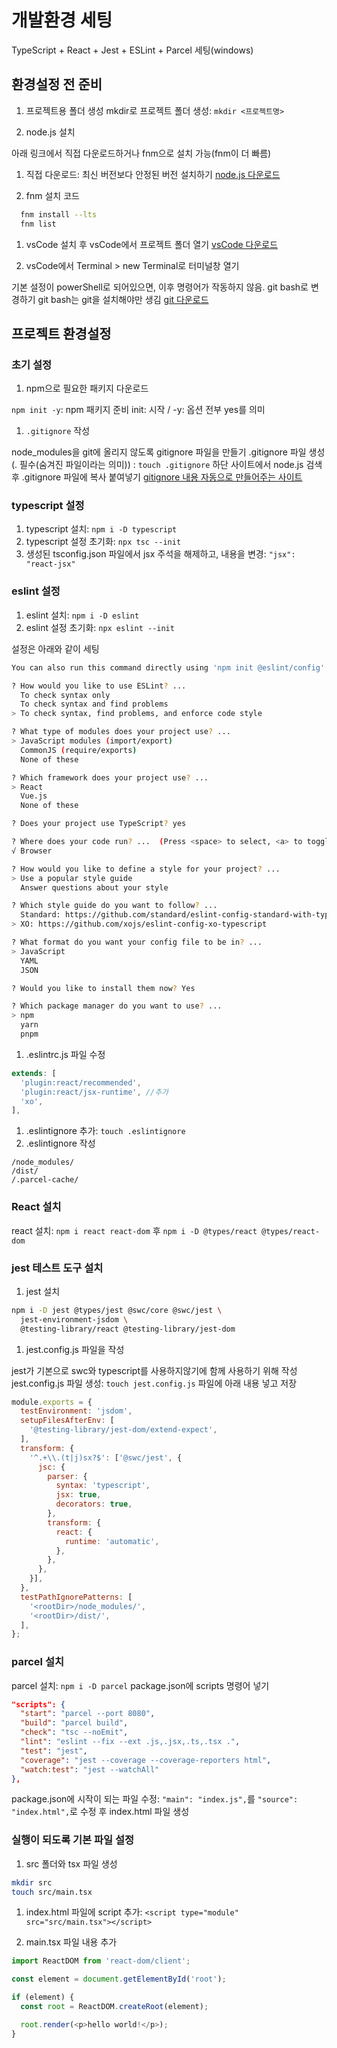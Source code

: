 # 개발환경 세팅

TypeScript + React + Jest + ESLint + Parcel 세팅(windows)

## 환경설정 전 준비

1. 프로젝트용 폴더 생성
mkdir로 프로젝트 폴더 생성: `mkdir <프로젝트명>`

1. node.js 설치

아래 링크에서 직접 다운로드하거나 fnm으로 설치 가능(fnm이 더 빠름)

  1. 직접 다운로드: 최신 버전보다 안정된 버전 설치하기
  [node.js 다운로드](https://nodejs.org/ko)

  1. fnm 설치 코드

  ```bash
    fnm install --lts
    fnm list  
  ```

1. vsCode 설치 후 vsCode에서 프로젝트 폴더 열기
[vsCode 다운로드](https://code.visualstudio.com/download)

1. vsCode에서 Terminal > new Terminal로 터미널창 열기

기본 설정이 powerShell로 되어있으면, 이후 명령어가 작동하지 않음. git bash로 변경하기
  git bash는 git을 설치해야만 생김
  [git 다운로드](https://git-scm.com/downloads)

## 프로젝트 환경설정

### 초기 설정

1. npm으로 필요한 패키지 다운로드

`npm init -y`: npm 패키지 준비
  init: 시작 / -y: 옵션 전부 yes를 의미
  
1. `.gitignore` 작성

node_modules을 git에 올리지 않도록 gitignore 파일을 만들기
  .gitignore 파일 생성(. 필수(숨겨진 파일이라는 의미)) : `touch .gitignore`
  하단 사이트에서 node.js 검색 후 .gitignore 파일에 복사 붙여넣기
  [gitignore 내용 자동으로 만들어주는 사이트](https://www.toptal.com/developers/gitignore)

### typescript 설정

1. typescript 설치: `npm i -D typescript`
1. typescript 설정 초기화: `npx tsc --init`
1. 생성된 tsconfig.json 파일에서 jsx 주석을 해제하고, 내용을 변경: `"jsx": "react-jsx"`

### eslint 설정

1. eslint 설치: `npm i -D eslint`
1. eslint 설정 초기화: `npx eslint --init`

설정은 아래와 같이 세팅

```bash
You can also run this command directly using 'npm init @eslint/config'.

? How would you like to use ESLint? ...
  To check syntax only
  To check syntax and find problems
> To check syntax, find problems, and enforce code style

? What type of modules does your project use? ... 
> JavaScript modules (import/export)
  CommonJS (require/exports)
  None of these

? Which framework does your project use? ...
> React
  Vue.js
  None of these

? Does your project use TypeScript? yes

? Where does your code run? ...  (Press <space> to select, <a> to toggle all, <i> to invert selection)
√ Browser

? How would you like to define a style for your project? ...
> Use a popular style guide
  Answer questions about your style

? Which style guide do you want to follow? ...
  Standard: https://github.com/standard/eslint-config-standard-with-typescript
> XO: https://github.com/xojs/eslint-config-xo-typescript

? What format do you want your config file to be in? ...
> JavaScript
  YAML
  JSON

? Would you like to install them now? Yes

? Which package manager do you want to use? ... 
> npm
  yarn
  pnpm
```

1. .eslintrc.js 파일 수정

```javascript
extends: [
  'plugin:react/recommended',
  'plugin:react/jsx-runtime', //추가
  'xo',
],
```

1. .eslintignore 추가: `touch .eslintignore`
1. .eslintignore 작성

```text
/node_modules/
/dist/
/.parcel-cache/
```

### React 설치

react 설치: `npm i react react-dom` 후 `npm i -D @types/react @types/react-dom`

### jest 테스트 도구 설치

1. jest 설치

```bash
npm i -D jest @types/jest @swc/core @swc/jest \
  jest-environment-jsdom \
  @testing-library/react @testing-library/jest-dom
```

1. jest.config.js 파일을 작성

jest가 기본으로 swc와 typescript를 사용하지않기에 함께 사용하기 위해 작성
jest.config.js 파일 생성: `touch jest.config.js`
파일에 아래 내용 넣고 저장

```javascript
module.exports = {
  testEnvironment: 'jsdom',
  setupFilesAfterEnv: [
    '@testing-library/jest-dom/extend-expect',
  ],
  transform: {
    '^.+\\.(t|j)sx?$': ['@swc/jest', {
      jsc: {
        parser: {
          syntax: 'typescript',
          jsx: true,
          decorators: true,
        },
        transform: {
          react: {
            runtime: 'automatic',
          },
        },
      },
    }],
  },
  testPathIgnorePatterns: [
    '<rootDir>/node_modules/',
    '<rootDir>/dist/',
  ],
};
```

### parcel 설치

parcel 설치: `npm i -D parcel`
package.json에 scripts 명령어 넣기

```json
"scripts": {
  "start": "parcel --port 8080",
  "build": "parcel build",
  "check": "tsc --noEmit",
  "lint": "eslint --fix --ext .js,.jsx,.ts,.tsx .",
  "test": "jest",
  "coverage": "jest --coverage --coverage-reporters html",
  "watch:test": "jest --watchAll"
},
```

package.json에 시작이 되는 파일 수정: `"main": "index.js",`를 `"source": "index.html",`로 수정 후 index.html 파일 생성

### 실행이 되도록 기본 파일 설정

1. src 폴더와 tsx 파일 생성

```bash
mkdir src
touch src/main.tsx
```

1. index.html 파일에 script 추가: `<script type="module" src="src/main.tsx"></script>`

1. main.tsx 파일 내용 추가

```typescript
import ReactDOM from 'react-dom/client';

const element = document.getElementById('root');

if (element) {
  const root = ReactDOM.createRoot(element);

  root.render(<p>hello world!</p>);
}
```

